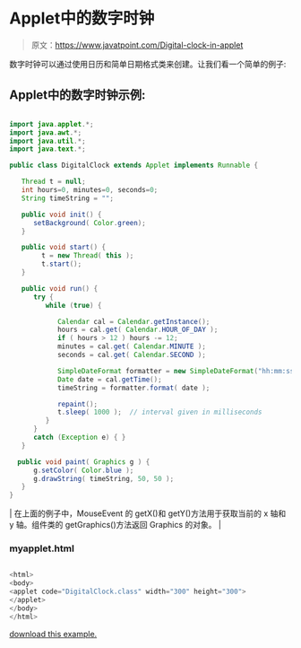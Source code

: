 # Applet中的数字时钟

> 原文：<https://www.javatpoint.com/Digital-clock-in-applet>

数字时钟可以通过使用日历和简单日期格式类来创建。让我们看一个简单的例子:

## Applet中的数字时钟示例:

<applet code="DigitalClock.class" height="300" width="500"></applet>

```java

import java.applet.*;
import java.awt.*;
import java.util.*;
import java.text.*;

public class DigitalClock extends Applet implements Runnable {

   Thread t = null;
   int hours=0, minutes=0, seconds=0;
   String timeString = "";

   public void init() {
      setBackground( Color.green);
   }

   public void start() {
        t = new Thread( this );
        t.start();
   }

   public void run() {
      try {
         while (true) {

            Calendar cal = Calendar.getInstance();
            hours = cal.get( Calendar.HOUR_OF_DAY );
            if ( hours > 12 ) hours -= 12;
            minutes = cal.get( Calendar.MINUTE );
            seconds = cal.get( Calendar.SECOND );

            SimpleDateFormat formatter = new SimpleDateFormat("hh:mm:ss");
            Date date = cal.getTime();
            timeString = formatter.format( date );

            repaint();
            t.sleep( 1000 );  // interval given in milliseconds
         }
      }
      catch (Exception e) { }
   }

  public void paint( Graphics g ) {
      g.setColor( Color.blue );
      g.drawString( timeString, 50, 50 );
   }
}

```

| 在上面的例子中，MouseEvent 的 getX()和 getY()方法用于获取当前的 x 轴和 y 轴。组件类的 getGraphics()方法返回 Graphics 的对象。 |

### myapplet.html

```java

<html>
<body>
<applet code="DigitalClock.class" width="300" height="300">
</applet>
</body>
</html>

```

[download this example.](https://static.javatpoint.com/src/applet/DigitalClock.jar)